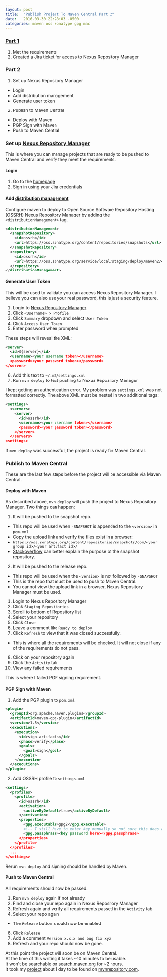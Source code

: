 ```yaml
---
layout: post
title:  "Publish Project To Maven Central Part 2"
date:   2016-03-30 22:28:03 -0500
categories: maven oss sonatype gpg mac
---
```


### [Part 1](http://ryanlevell.github.io/maven/oss/sonatype/gpg/mac/2016/03/21/upload-maven-central.html)
1. Met the requirements
2. Created a Jira ticket for access to Nexus Repository Manager

### Part 2
1. Set up Nexus Repository Manager
 * Login
 * Add distribution management
 * Generate user token
2. Publish to Maven Central
 * Deploy with Maven
 * PGP Sign with Maven
 * Push to Maven Central

### Set up [Nexus Repository Manager](https://oss.sonatype.org/)
This is where you can manage projects that are ready to be pushed to Maven Central and verify they meet the requirements.

#### Login
1. Go to the [homepage](https://oss.sonatype.org/)
2. Sign in using your Jira credentials

#### Add [distribution management](http://central.sonatype.org/pages/apache-maven.html#distribution-management-and-authentication)
Configure maven to deploy to Open Source Software Repository Hosting (OSSRH) Nexus Repository Manager by adding the ```<distributionManagement>``` tag.

```xml
<distributionManagement>
  <snapshotRepository>
    <id>ossrh</id>
    <url>https://oss.sonatype.org/content/repositories/snapshots</url>
  </snapshotRepository>
  <repository>
    <id>ossrh</id>
    <url>https://oss.sonatype.org/service/local/staging/deploy/maven2/</url>
  </repository>
</distributionManagement>
```

#### Generate User Token
This will be used to validate you can access Nexus Repository Manager. I believe you can also use your real password, this is just a security feature.

1. Login to [Nexus Repository Manager](https://oss.sonatype.org/)
2. Click ```<Username> > Profile```
3. Click ```Summary``` dropdown and select ```User Token```
4. Click ```Access User Token```
5. Enter password when prompted

These steps will reveal the XML:

```xml
<server>
  <id>${server}</id>
  <username><your username token></username>
  <password><your password token></password>
</server>
```

6. Add this text to ```~/.m2/settings.xml```
7. Run ```mvn deploy``` to test pushing to Nexus Repository Manager

I kept getting an authentication error. My problem was ```settings.xml``` was not formatted correctly. The above XML must be nested in two additional tags:

```xml
<settings>
  <servers>
    <server>
      <id>ossrh</id>
      <username><your username token></username>
      <password><your password token></password>
    </server>
  </servers>
<settings>
```

If ```mvn deploy``` was successful, the project is ready for Maven Central.

### Publish to Maven Central
These are the last few steps before the project will be accessible via Maven Central.

#### Deploy with Maven
As described above, ```mvn deploy``` will push the project to Nexus Repository Manager. Two things can happen:

1. It will be pushed to the snapshot repo.
 * This repo will be used when ```-SNAPSHOT``` is appended to the ```<version>``` in ```pom.xml```
 * Copy the upload link and verify the files exist in a browser:
 * ```https://oss.sonatype.org/content/repositories/snapshots/com/<your group id>/<your artifact id>/```
 * [Stackoverflow](http://stackoverflow.com/a/5907727/807183) can better explain the purpose of the snapshot repository.
2. It will be pushed to the release repo.
 * This repo will be used when the ```<version>``` is not followed by ```-SNAPSHOT```
 * This is the repo that must be used to push to Maven Central.
 * You cannot view the upload link in a browser, Nexus Repository Manager must be used.
 1. Login to Nexus Repository Manager
 2. Click ```Staging Repositories```
 3. Scroll to bottom of Repository list
 4. Select your repository
 5. Click ```Close```
 6. Leave a comment like ```Ready to deploy```
 7. Click ```Refresh``` to view that it was closed successfully.
 * This is where all the requirements will be checked. It will not close if any of the requirements do not pass.  
8. Click on your repository again
9. Click the ```Activity``` tab
10. View any failed requirements

This is where I failed PGP signing requirement.

#### PGP Sign with Maven
1. Add the PGP plugin to ```pom.xml```

```xml
<plugin>
  <groupId>org.apache.maven.plugins</groupId>
  <artifactId>maven-gpg-plugin</artifactId>
  <version>1.5</version>
  <executions>
    <execution>
      <id>sign-artifacts</id>
      <phase>verify</phase>
      <goals>
        <goal>sign</goal>
      </goals>
    </execution>
  </executions>
</plugin>
```

2. Add OSSRH profile to ```settings.xml```

```xml
<settings>
  <profiles>
    <profile>
      <id>ossrh</id>
      <activation>
        <activeByDefault>true</activeByDefault>
      </activation>
      <properties>
        <gpg.executable>gpg2</gpg.executable>
        <!-- I still have to enter key manually so not sure this does anything -->
        <gpg.passphrase><key password here></gpg.passphrase>
      </properties>
    </profile>
  </profiles>
  ...
</settings>
```

Rerun ```mvn deploy``` and signing should be handled by Maven.

#### Push to Maven Central
All requirements should now be passed.

1. Run ```mvn deploy``` again if not already
2. Find and close your repo again in Nexus Repository Manager
3. Refresh again and verify all requirements passed in the ```Activity``` tab
4. Select your repo again
 * The ```Release``` button should now be enabled
6. Click ```Release```
7. Add a comment ```Version x.x.x and bug fix xyz```
8. Refresh and your repo should now be gone.

At this point the project will soon be on Maven Central.  
At the time of this writing it takes ~10 minutes to be usable.  
It won't be searchable on [search.maven.org](http://search.maven.org/) for ~2 hours.  
It took my [project](http://mvnrepository.com/artifact/com.github.ryanlevell/adamant-driver) about 1 day to be found on [mvnrepository.com](http://mvnrepository.com/).
